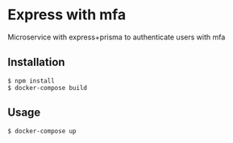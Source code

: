 # Express with mfa

Microservice with express+prisma to authenticate users with mfa

## Installation

```
$ npm install
$ docker-compose build
```

## Usage

```
$ docker-compose up
```
